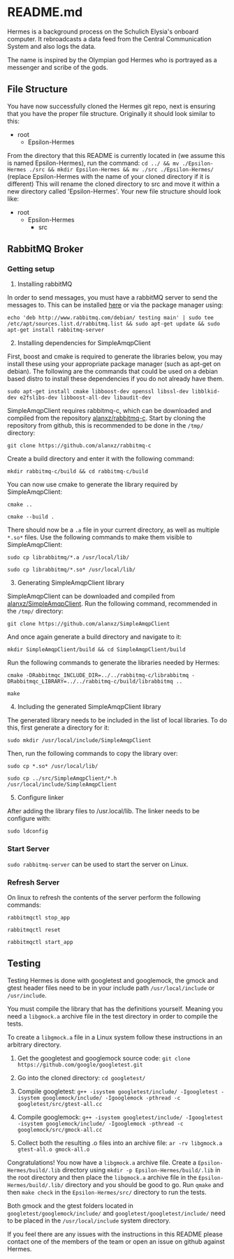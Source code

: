 ﻿# README.md

Hermes is a background process on the Schulich Elysia's onboard computer.
It rebroadcasts a data feed from the Central Communication System and also logs the data.

The name is inspired by the Olympian god Hermes who is portrayed as a messenger and scribe of the gods.

## File Structure

You have now successfully cloned the Hermes git repo, next is ensuring that you have the proper file structure.
Originally it should look similar to this:

  - root
    - Epsilon-Hermes

From the directory that this README is currently located in (we assume this is named Epsilon-Hermes), run the command:
    `cd ../ && mv ./Epsilon-Hermes ./src && mkdir Epsilon-Hermes && mv ./src ./Epsilon-Hermes/`
    (replace Epsilon-Hermes with the name of your cloned directory if it is different)
This will rename the cloned directory to src and move it within a new directory called 'Epsilon-Hermes'.
Your new file structure should look like:

  - root
    - Epsilon-Hermes
      - src

## RabbitMQ Broker

### Getting setup

1) Installing rabbitMQ

In order to send messages, you must have a rabbitMQ server to send the messages to.
This can be installed [here](https://www.rabbitmq.com/) or via the package manager using:

`echo 'deb http://www.rabbitmq.com/debian/ testing main' | sudo tee /etc/apt/sources.list.d/rabbitmq.list && sudo apt-get update && sudo apt-get install rabbitmq-server`

2) Installing dependencies for SimpleAmqpClient

First, boost and cmake is required to generate the libraries below, you may install these using your appropriate package manager (such as apt-get on debian).
The following are the commands that could be used on a debian based distro to install these dependencies if you do not already have them.

`sudo apt-get install cmake libboost-dev openssl libssl-dev libblkid-dev e2fslibs-dev libboost-all-dev libaudit-dev`

SimpleAmqpClient requires rabbitmq-c, which can be downloaded and compiled from the repository [alanxz/rabbitmq-c](https://github.com/alanxz/rabbitmq-c).
Start by cloning the repository from github, this is recommended to be done in the `/tmp/` directory:

`git clone https://github.com/alanxz/rabbitmq-c`

Create a build directory and enter it with the following command:

`mkdir rabbitmq-c/build && cd rabbitmq-c/build`

You can now use cmake to generate the library required by SimpleAmqpClient:

`cmake ..`

`cmake --build .`

There should now be a `.a` file in your current directory, as well as multiple `*.so*` files. Use the following commands to make them visible to SimpleAmqpClient:

`sudo cp librabbitmq/*.a /usr/local/lib/`

`sudo cp librabbitmq/*.so* /usr/local/lib/`

3) Generating SimpleAmqpClient library

SimpleAmqpClient can be downloaded and compiled from [alanxz/SimpleAmqpClient](https://github.com/alanxz/SimpleAmqpClient).
Run the following command, recommended in the `/tmp/` directory:

`git clone https://github.com/alanxz/SimpleAmqpClient`

And once again generate a build directory and navigate to it:

`mkdir SimpleAmqpClient/build && cd SimpleAmqpClient/build`

Run the following commands to generate the libraries needed by Hermes:

`cmake -DRabbitmqc_INCLUDE_DIR=../../rabbitmq-c/librabbitmq -DRabbitmqc_LIBRARY=../../rabbitmq-c/build/librabbitmq ..`

`make`

4) Including the generated SimpleAmqpClient library

The generated library needs to be included in the list of local libraries. To do this, first generate a directory for it:

`sudo mkdir /usr/local/include/SimpleAmqpClient`

Then, run the following commands to copy the library over:

`sudo cp *.so* /usr/local/lib/`

`sudo cp ../src/SimpleAmqpClient/*.h /usr/local/include/SimpleAmqpClient`

5) Configure linker

After adding the library files to /usr.local/lib. The linker needs to be configure with: 

`sudo ldconfig`

### Start Server

`sudo rabbitmq-server` can be used to start the server on Linux.

### Refresh Server

On linux to refresh the contents of the server perform the following commands:

`rabbitmqctl stop_app`

`rabbitmqctl reset`

`rabbitmqctl start_app`

## Testing

Testing Hermes is done with googletest and googlemock, the gmock and gtest header files need to be in your include path `/usr/local/include` or `/usr/include`.

You must compile the library that has the definitions yourself.
Meaning you need a `libgmock.a` archive file in the test directory in order to compile the tests.

To create a `libgmock.a` file in a Linux system follow these instructions in an arbitrary directory.

1. Get the googletest and googlemock source code:
    `git clone https://github.com/google/googletest.git`

2. Go into the cloned directory:
    `cd googletest/`

3. Compile googletest:
    `g++ -isystem googletest/include/ -Igoogletest -isystem googlemock/include/ -Igooglemock -pthread -c googletest/src/gtest-all.cc`

4. Compile googlemock:
    `g++ -isystem googletest/include/ -Igoogletest -isystem googlemock/include/ -Igooglemock -pthread -c googlemock/src/gmock-all.cc`

5. Collect both the resulting .o files into an archive file:
    `ar -rv libgmock.a gtest-all.o gmock-all.o`

Congratulations! You now have a `libgmock.a` archive file.
Create a `Epsilon-Hermes/build/.lib` directory using `mkdir -p Epsilon-Hermes/build/.lib` in the root directory and then place the `libgmock.a` archive file in the `Epsilon-Hermes/build/.lib/` directory and you should be good to go.
Run `qmake` and then `make check` in the `Epsilon-Hermes/src/` directory to run the tests.

Both gmock and the gtest folders located in `googletest/googlemock/include/` and `googletest/googletest/include/` need to be placed in the `/usr/local/include` system directory.

If you feel there are any issues with the instructions in this README please contact one of the members of the team or open an issue on github against Hermes.
